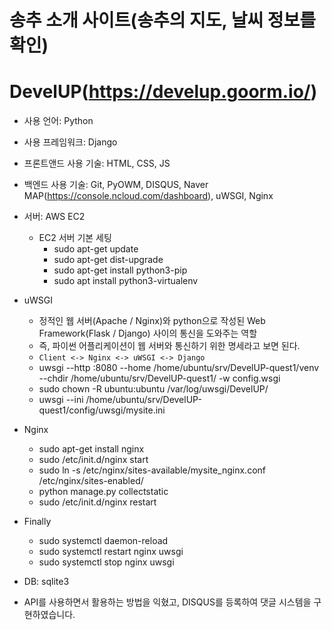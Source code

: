 # 송추 소개 사이트(송추의 지도, 날씨 정보를 확인)
# DevelUP(https://develup.goorm.io/)

- 사용 언어: Python

- 사용 프레임워크: Django

- 프론트앤드 사용 기술: HTML, CSS, JS
- 백엔드 사용 기술: Git, PyOWM, DISQUS, Naver MAP(https://console.ncloud.com/dashboard), uWSGI, Nginx

- 서버: AWS EC2
  - EC2 서버 기본 세팅
    - sudo apt-get update
    - sudo apt-get dist-upgrade
    - sudo apt-get install python3-pip
    - sudo apt install python3-virtualenv

- uWSGI
  - 정적인 웹 서버(Apache / Nginx)와 python으로 작성된 Web Framework(Flask / Django) 사이의 통신을 도와주는 역할
  - 즉, 파이썬 어플리케이션이 웹 서버와 통신하기 위한 명세라고 보면 된다.
  - `Client <-> Nginx <-> uWSGI <-> Django`
  - uwsgi --http :8080 --home /home/ubuntu/srv/DevelUP-quest1/venv --chdir /home/ubuntu/srv/DevelUP-quest1/ -w config.wsgi
  - sudo chown -R ubuntu:ubuntu /var/log/uwsgi/DevelUP/
  - uwsgi --ini /home/ubuntu/srv/DevelUP-quest1/config/uwsgi/mysite.ini

- Nginx
  - sudo apt-get install nginx
  - sudo /etc/init.d/nginx start
  - sudo ln -s /etc/nginx/sites-available/mysite_nginx.conf /etc/nginx/sites-enabled/
  - python manage.py collectstatic
  - sudo /etc/init.d/nginx restart

- Finally
  - sudo systemctl daemon-reload
  - sudo systemctl restart nginx uwsgi
  - sudo systemctl stop nginx uwsgi

- DB: sqlite3

- API를 사용하면서 활용하는 방법을 익혔고, DISQUS를 등록하여 댓글 시스템을 구현하였습니다.
